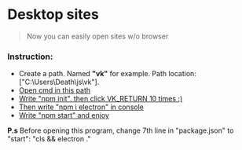 Desktop sites
=====================
> Now you can easily open sites w/o browser

### Instruction:
- Create a path. Named **"vk"** for example. Path location: ["C:\Users\Death\js\vk"].
- [Open cmd in this path](https://media.discordapp.net/attachments/546238807838687242/781568267222253578/unknown.png?width=578&height=331)
- [Write "npm init", then click VK_RETURN 10 times :)](https://media.discordapp.net/attachments/546238807838687242/781569499337195590/unknown.png?width=578&height=331)
- [Then write "npm i electron" in console](https://media.discordapp.net/attachments/546238807838687242/781570356355268678/unknown.png?width=578&height=331)
- [Write "npm start" and enjoy](https://media.discordapp.net/attachments/546238807838687242/781571254670458890/unknown.png?width=1400&height=683)

**P.s** Before opening this program, change 7th line in "package.json" to "start": "cls && electron ."